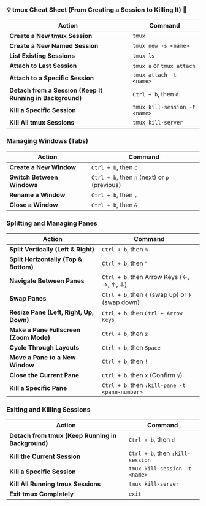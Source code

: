 ### **💡 tmux Cheat Sheet (From Creating a Session to Killing It) 🚀**  

| **Action** | **Command** |
|------------|------------|
| **Create a New tmux Session** | `tmux` |
| **Create a New Named Session** | `tmux new -s <name>` |
| **List Existing Sessions** | `tmux ls` |
| **Attach to Last Session** | `tmux a` or `tmux attach` |
| **Attach to a Specific Session** | `tmux attach -t <name>` |
| **Detach from a Session (Keep It Running in Background)** | `Ctrl + b`, then `d` |
| **Kill a Specific Session** | `tmux kill-session -t <name>` |
| **Kill All tmux Sessions** | `tmux kill-server` |

### **Managing Windows (Tabs)**
| **Action** | **Command** |
|------------|------------|
| **Create a New Window** | `Ctrl + b`, then `c` |
| **Switch Between Windows** | `Ctrl + b`, then `n` (next) or `p` (previous) |
| **Rename a Window** | `Ctrl + b`, then `,` |
| **Close a Window** | `Ctrl + b`, then `&` |

### **Splitting and Managing Panes**
| **Action** | **Command** |
|------------|------------|
| **Split Vertically (Left & Right)** | `Ctrl + b`, then `%` |
| **Split Horizontally (Top & Bottom)** | `Ctrl + b`, then `"` |
| **Navigate Between Panes** | `Ctrl + b`, then Arrow Keys (←, →, ↑, ↓) |
| **Swap Panes** | `Ctrl + b`, then `{` (swap up) or `}` (swap down) |
| **Resize Pane (Left, Right, Up, Down)** | `Ctrl + b`, then `Ctrl + Arrow Keys` |
| **Make a Pane Fullscreen (Zoom Mode)** | `Ctrl + b`, then `z` |
| **Cycle Through Layouts** | `Ctrl + b`, then `Space` |
| **Move a Pane to a New Window** | `Ctrl + b`, then `!` |
| **Close the Current Pane** | `Ctrl + b`, then `x` (Confirm `y`) |
| **Kill a Specific Pane** | `Ctrl + b`, then `:kill-pane -t <pane-number>` |

### **Exiting and Killing Sessions**
| **Action** | **Command** |
|------------|------------|
| **Detach from tmux (Keep Running in Background)** | `Ctrl + b`, then `d` |
| **Kill the Current Session** | `Ctrl + b`, then `:kill-session` |
| **Kill a Specific Session** | `tmux kill-session -t <name>` |
| **Kill All Running tmux Sessions** | `tmux kill-server` |
| **Exit tmux Completely** | `exit` |

